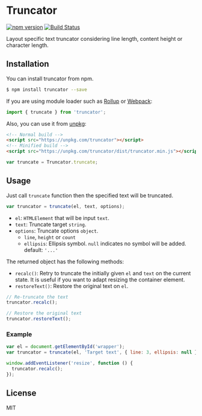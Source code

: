 # Truncator
[![npm version](https://badge.fury.io/js/truncator.svg)](https://badge.fury.io/js/truncator)
[![Build Status](https://travis-ci.org/ktsn/truncator.svg?branch=master)](https://travis-ci.org/ktsn/truncator)

Layout specific text truncator considering line length, content height or character length.

## Installation
You can install truncator from npm.

```sh
$ npm install truncator --save
```

If you are using module loader such as [Rollup](http://rollupjs.org/) or [Webpack](https://webpack.github.io/):

```js
import { truncate } from 'truncator';
```

Also, you can use it from [unpkg](https://unpkg.com):

```html
<!-- Normal build -->
<script src="https://unpkg.com/truncator"></script>
<!-- Minified build -->
<script src="https://unpkg.com/truncator/dist/truncator.min.js"></script>
```

```js
var truncate = Truncator.truncate;
```

## Usage

Just call `truncate` function then the specified text will be truncated.

```js
var truncator = truncate(el, text, options);
```

- `el`: `HTMLElement` that will be input `text`.
- `text`: Truncate target `string`.
- `options`: Truncate options `object`.
  - `line`, `height` or `count`
  - `ellipsis`: Ellipsis symbol. `null` indicates no symbol will be added. default: `'...'`

The returned object has the following methods:

- `recalc()`: Retry to truncate the initially given `el` and `text` on the current state. It is useful if you want to adapt resizing the container element.
- `restoreText()`: Restore the original text on `el`.

```js
// Re-truncate the text
truncator.recalc();

// Restore the original text
truncator.restoreText();
```

### Example

```js
var el = document.getElementById('wrapper');
var truncator = truncate(el, 'Target text', { line: 3, ellipsis: null });

window.addEventListener('resize', function () {
  truncator.recalc();
});
```

## License

MIT

